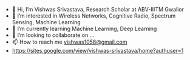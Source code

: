 - 👋 Hi, I’m Vishwas Srivastava, Research Scholar at ABV-IIITM Gwalior
- 👀 I’m interested in Wireless Networks, Cognitive Radio, Spectrum Sensing, Machine Learning
- 🌱 I’m currently learning Machine Learning, Deep Learning
- 💞️ I’m looking to collaborate on ...
- 📫 How to reach me vishwas1058@gmail.com
- https://sites.google.com/view/vishwas-srivastava/home?authuser=1

<!---
vishwas-sri/vishwas-sri is a ✨ special ✨ repository because its `README.md` (this file) appears on your GitHub profile.
You can click the Preview link to take a look at your changes.
--->
